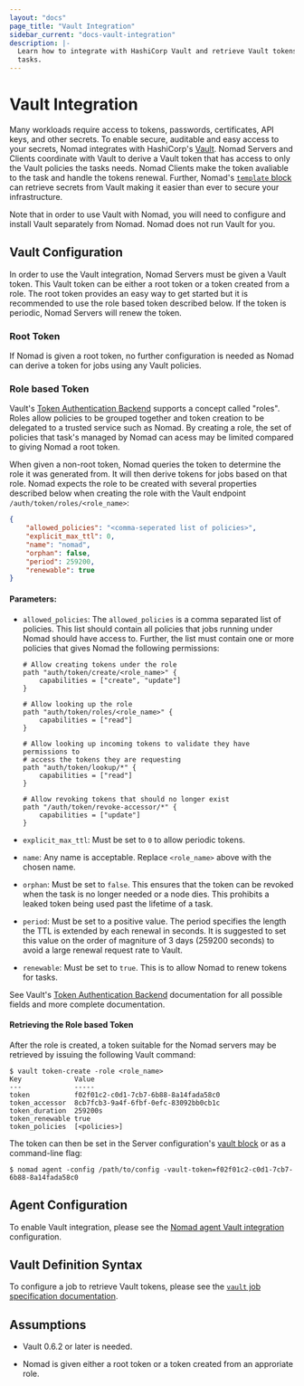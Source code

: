```yaml
---
layout: "docs"
page_title: "Vault Integration"
sidebar_current: "docs-vault-integration"
description: |-
  Learn how to integrate with HashiCorp Vault and retrieve Vault tokens for
  tasks.
---
```


# Vault Integration

Many workloads require access to tokens, passwords, certificates, API keys, and
other secrets. To enable secure, auditable and easy access to your secrets,
Nomad integrates with HashiCorp's [Vault][]. Nomad Servers and Clients
coordinate with Vault to derive a Vault token that has access to only the Vault
policies the tasks needs. Nomad Clients make the token avaliable to the task and
handle the tokens renewal. Further, Nomad's [`template` block][template] can
retrieve secrets from Vault making it easier than ever to secure your
infrastructure. 

Note that in order to use Vault with Nomad, you will need to configure and
install Vault separately from Nomad. Nomad does not run Vault for you.

## Vault Configuration

In order to use the Vault integration, Nomad Servers must be given a Vault
token. This Vault token can be either a root token or a token created from a
role. The root token provides an easy way to get started but it is recommended
to use the role based token described below. If the token is periodic, Nomad
Servers will renew the token.

### Root Token

If Nomad is given a root token, no further configuration is needed as Nomad can
derive a token for jobs using any Vault policies.

### Role based Token

Vault's [Token Authentication Backend][auth] supports a concept called "roles".
Roles allow policies to be grouped together and token creation to be delegated
to a trusted service such as Nomad. By creating a role, the set of policies that
task's managed by Nomad can acess may be limited compared to giving Nomad a root
token.

When given a non-root token, Nomad queries the token to determine the role it
was generated from. It will then derive tokens for jobs based on that role.
Nomad expects the role to be created with several properties described below
when creating the role with the Vault endpoint `/auth/token/roles/<role_name>`:

```json
{
    "allowed_policies": "<comma-seperated list of policies>",
    "explicit_max_ttl": 0,
    "name": "nomad",
    "orphan": false,
    "period": 259200,
    "renewable": true
}
```

#### Parameters: 

* `allowed_policies`: The `allowed_policies` is a comma separated list of
  policies. This list should contain all policies that jobs running under Nomad
  should have access to. Further, the list must contain one or more policies
  that gives Nomad the following permissions:

    ```
    # Allow creating tokens under the role
    path "auth/token/create/<role_name>" {
        capabilities = ["create", "update"]
    }

    # Allow looking up the role
    path "auth/token/roles/<role_name>" {
        capabilities = ["read"]
    }

    # Allow looking up incoming tokens to validate they have permissions to
    # access the tokens they are requesting
    path "auth/token/lookup/*" {
        capabilities = ["read"]
    }

    # Allow revoking tokens that should no longer exist
    path "/auth/token/revoke-accessor/*" {
        capabilities = ["update"]
    }
    ```

* `explicit_max_ttl`: Must be set to `0` to allow periodic tokens.

* `name`: Any name is acceptable. Replace `<role_name>` above with the chosen
  name.

* `orphan`: Must be set to `false`. This ensures that the token can be revoked
  when the task is no longer needed or a node dies. This prohibits a leaked
  token being used past the lifetime of a task.

* `period`: Must be set to a positive value. The period specifies the length the
  TTL is extended by each renewal in seconds. It is suggested to set this value
  on the order of magniture of 3 days (259200 seconds) to avoid a large renewal
  request rate to Vault.

* `renewable`: Must be set to `true`. This is to allow Nomad to renew tokens for
  tasks.

See Vault's [Token Authentication Backend][auth] documentation for all possible
fields and more complete documentation.

#### Retrieving the Role based Token

After the role is created, a token suitable for the Nomad servers may be
retrieved by issuing the following Vault command:

```
$ vault token-create -role <role_name>
Key             Value
---             -----
token           f02f01c2-c0d1-7cb7-6b88-8a14fada58c0
token_accessor  8cb7fcb3-9a4f-6fbf-0efc-83092bb0cb1c
token_duration  259200s
token_renewable true
token_policies  [<policies>]
```

The token can then be set in the Server configuration's [vault block][config] or
as a command-line flag:

```
$ nomad agent -config /path/to/config -vault-token=f02f01c2-c0d1-7cb7-6b88-8a14fada58c0
```

## Agent Configuration

To enable Vault integration, please see the [Nomad agent Vault
integration][config] configuration.

## Vault Definition Syntax

To configure a job to retrieve Vault tokens, please see the [`vault` job
specification documentation][vault-spec].

## Assumptions

- Vault 0.6.2 or later is needed.

- Nomad is given either a root token or a token created from an approriate role.

[auth]: https://www.vaultproject.io/docs/auth/token.html "Vault Authentication Backend"
[config]: /docs/agent/config.html#vault_options "Nomad Vault configuration block"
[template]: /docs/job-specification/template.html "Nomad template Job Specification"
[vault]: https://www.vaultproject.io/ "Vault by HashiCorp"
[vault-spec]: /docs/job-specification/vault.html "Nomad Vault Job Specification"
